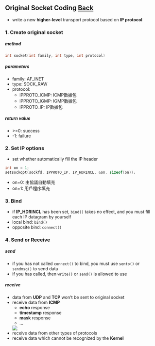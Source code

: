 ## Original Socket Coding [Back](./../socket.md)
- write a new **higher-level** transport protocol based on **IP protocol**

### 1. Create original socket

##### method
```c
int socket(int family, int type, int protocol)
```

##### parameters
- family: AF_INET
- type: SOCK_RAW
- protocol:
	- IPPROTO_ICMP: ICMP數據包
	- IPPROTO_IGMP: IGMP數據包
	- IPPROTO_IP: IP數據包

##### return value
- \>=0: success
- -1: failure

### 2. Set IP options
- set whether automatically fill the IP header

```c
int on = 1;
setsockopt(sockfd, IPPROTO_IP, IP_HDRINCL, &on, sizeof(on));
```

- on=0: 由協議自動填充
- on=1: 用戶程序填充

### 3. Bind
- if **IP_HDRINCL** has been set, ```bind()``` takes no effect, and you must fill each IP datagram by yourself
- local bind: ```bind()```
- opposite bind: ```connect()```

### 4. Send or Receive
##### send
- if you has not called ```connect()``` to bind, you must use ```sento()``` or ```sendmsg()```  to send data
- if you has called, then ```write()``` or ```send()``` is allowed to use

##### receive
- data from **UDP** and **TCP** won't be sent to original socket
- receive data from **ICMP**
	- **echo** response
	- **timestamp** response
	- **mask** response
	- ...
	<img src="./ICMP.png">
- receive data from other types of protocols
- receive data which cannot be recognized by the **Kernel**
	

